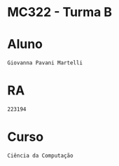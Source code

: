 # **MC322 - Turma B**

# **Aluno**
    Giovanna Pavani Martelli
    
# **RA**
    223194

# **Curso**
    Ciência da Computação
